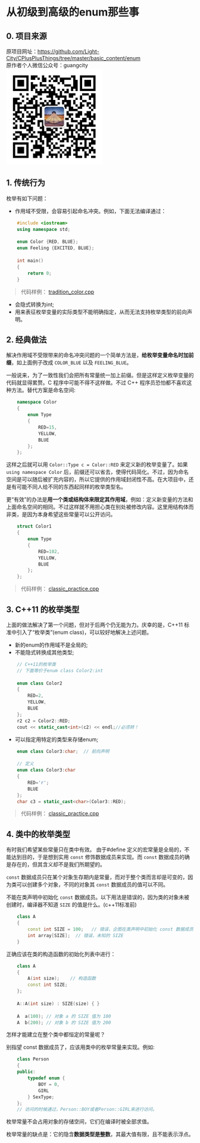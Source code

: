 # 从初级到高级的enum那些事

## 0. 项目来源

原项目网址：<https://github.com/Light-City/CPlusPlusThings/tree/master/basic_content/enum>  
原作者个人微信公众号：guangcity  
![guangcity](https://github.com/Vuean/CPlusPlusThings/blob/master/basic_content/8.%20vptr_vtable/img/wechat.jpg)

## 1. 传统行为

枚举有如下问题：

- 作用域不受限，会容易引起命名冲突。例如，下面无法编译通过：

```C++
    #include <iostream>
    using namespace std;

    enum Color {RED, BLUE};
    enum Feeling {EXCITED, BLUE};

    int main()
    {
        return 0;
    }
```

> 代码样例：
[tradition_color.cpp](https://github.com/Vuean/CPlusPlusThings/blob/master/basic_content/22.%20enum/tradition_color.cpp)

- 会隐式转换为int;
- 用来表征枚举变量的实际类型不能明确指定，从而无法支持枚举类型的前向声明。

## 2. 经典做法

解决作用域不受限带来的命名冲突问题的一个简单方法是，**给枚举变量命名时加前缀**，如上面例子改成 `COLOR_BLUE` 以及 `FEELING_BLUE`。

一般说来，为了一致性我们会把所有常量统一加上前缀。但是这样定义枚举变量的代码就显得累赘。C 程序中可能不得不这样做。不过 C++ 程序员恐怕都不喜欢这种方法。替代方案是命名空间:

```C++
    namespace Color
    {
        enum Type
        {
            RED=15,
            YELLOW,
            BLUE
        };
    };
```

这样之后就可以用 `Color::Type c = Color::RED` 来定义新的枚举变量了。如果 `using namespace Color` 后，前缀还可以省去，使得代码简化。不过，因为命名空间是可以随后被扩充内容的，所以它提供的作用域封闭性不高。在大项目中，还是有可能不同人给不同的东西起同样的枚举类型名。

更“有效”的办法是**用一个类或结构体来限定其作用域**，例如：定义新变量的方法和上面命名空间的相同。不过这样就不用担心类在别处被修改内容。这里用结构体而非类，是因为本身希望这些常量可以公开访问。

```C++
    struct Color1
    {
        enum Type
        {
            RED=102,
            YELLOW,
            BLUE
        };
    };
```

> 代码样例：
[classic_practice.cpp](https://github.com/Vuean/CPlusPlusThings/blob/master/basic_content/22.%20enum/classic_practice.cpp)

## 3. C++11 的枚举类型

上面的做法解决了第一个问题，但对于后两个仍无能为力。庆幸的是，C++11 标准中引入了“枚举类”(enum class)，可以较好地解决上述问题。

- 新的enum的作用域不是全局的;
- 不能隐式转换成其他类型;

```C++
    // C++11的枚举类
    // 下面等价于enum class Color2:int

    enum class Color2
    {
        RED=2,
        YELLOW,
        BLUE
    };
    r2 c2 = Color2::RED;
    cout << static_cast<int>(c2) << endl;//必须转！
```

- 可以指定用特定的类型来存储enum;

```C++
    enum class Color3:char;  // 前向声明

    // 定义
    enum class Color3:char
    {
        RED='r';
        BLUE
    };
    char c3 = static_cast<char>(Color3::RED);
```

> 代码样例：
[classic_practice.cpp](https://github.com/Vuean/CPlusPlusThings/blob/master/basic_content/22.%20enum/classic_practice.cpp)

## 4. 类中的枚举类型

有时我们希望某些常量只在类中有效。 由于#define 定义的宏常量是全局的，不能达到目的，于是想到实用 `const` 修饰数据成员来实现。而 `const` 数据成员的确是存在的，但其含义却不是我们所期望的。

`const` 数据成员只在某个对象生存期内是常量，而对于整个类而言却是可变的，因为类可以创建多个对象，不同的对象其 `const` 数据成员的值可以不同。

不能在类声明中初始化 `const` 数据成员。以下用法是错误的，因为类的对象未被创建时，编译器不知道 `SIZE` 的值是什么。(c++11标准前)

```C++
    class A
    {
        const int SIZE = 100;   // 错误，企图在类声明中初始化 const 数据成员
        int array[SIZE];  // 错误，未知的 SIZE
    }
```

正确应该在类的构造函数的初始化列表中进行：

```C++
    class A
    {
        A(int size);    // 构造函数
        const int SIZE;
    };

    A::A(int size) : SIZE(size) { }

    A  a(100); // 对象 a 的 SIZE 值为 100
    A  b(200); // 对象 b 的 SIZE 值为 200
```

怎样才能建立在整个类中都恒定的常量呢？

别指望 const 数据成员了，应该用类中的枚举常量来实现。例如:

```C++
    class Person
    {
    public:
        typedef enum {
            BOY = 0,
            GIRL
        } SexType;
    };
    // 访问的时候通过，Person::BOY或者Person::GIRL来进行访问。
```

枚举常量不会占用对象的存储空间，它们在编译时被全部求值。

枚举常量的缺点是：它的隐含**数据类型是整数**，其最大值有限，且不能表示浮点。
